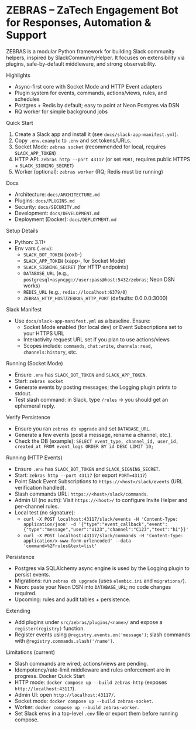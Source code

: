 # ZEBRAS – ZaTech Engagement Bot for Responses, Automation & Support

ZEBRAS is a modular Python framework for building Slack community helpers, inspired by SlackCommunityHelper. It focuses on extensibility via plugins, safe-by-default middleware, and strong observability.

Highlights
- Async-first core with Socket Mode and HTTP Event adapters
- Plugin system for events, commands, actions/views, rules, and schedules
- Postgres + Redis by default; easy to point at Neon Postgres via DSN
- RQ worker for simple background jobs

Quick Start
1. Create a Slack app and install it (see `docs/slack-app-manifest.yml`).
2. Copy `.env.example` to `.env` and set tokens/URLs.
3. Socket Mode: `zebras socket` (recommended for local, requires `SLACK_APP_TOKEN`)
4. HTTP API: `zebras http --port 43117` (or set `PORT`, requires public HTTPS + `SLACK_SIGNING_SECRET`)
5. Worker (optional): `zebras worker` (RQ; Redis must be running)

Docs
- Architecture: `docs/ARCHITECTURE.md`
- Plugins: `docs/PLUGINS.md`
- Security: `docs/SECURITY.md`
- Development: `docs/DEVELOPMENT.md`
 - Deployment (Docker): `docs/DEPLOYMENT.md`

Setup Details
- Python: 3.11+
- Env vars (`.env`):
  - `SLACK_BOT_TOKEN` (xoxb-)
  - `SLACK_APP_TOKEN` (xapp-, for Socket Mode)
  - `SLACK_SIGNING_SECRET` (for HTTP endpoints)
  - `DATABASE_URL` (e.g., `postgresql+asyncpg://user:pass@host:5432/zebras`; Neon DSN works)
  - `REDIS_URL` (e.g., `redis://localhost:6379/0`)
  - `ZEBRAS_HTTP_HOST`/`ZEBRAS_HTTP_PORT` (defaults: 0.0.0.0:3000)

Slack Manifest
- Use `docs/slack-app-manifest.yml` as a baseline. Ensure:
  - Socket Mode enabled (for local dev) or Event Subscriptions set to your HTTPS URL
  - Interactivity request URL set if you plan to use actions/views
  - Scopes include: `commands`, `chat:write`, `channels:read`, `channels:history`, etc.

Running (Socket Mode)
- Ensure `.env` has `SLACK_BOT_TOKEN` and `SLACK_APP_TOKEN`.
- Start: `zebras socket`
- Generate events by posting messages; the Logging plugin prints to stdout.
- Test slash command: in Slack, type `/rules` → you should get an ephemeral reply.

Verify Persistence
- Ensure you ran `zebras db upgrade` and set `DATABASE_URL`.
- Generate a few events (post a message, rename a channel, etc.).
- Check the DB (example): `SELECT event_type, channel_id, user_id, created_at FROM event_logs ORDER BY id DESC LIMIT 10;`

Running (HTTP Events)
- Ensure `.env` has `SLACK_BOT_TOKEN` and `SLACK_SIGNING_SECRET`.
- Start: `zebras http --port 43117` (or export `PORT=43117`)
- Point Slack Event Subscriptions to `https://<host>/slack/events` (URL verification handled).
- Slash commands URL: `https://<host>/slack/commands`.
- Admin UI (no auth): Visit `https://<host>/` to configure Invite Helper and per-channel rules.
- Local test (no signature):
  - `curl -X POST localhost:43117/slack/events -H 'Content-Type: application/json' -d '{"type":"event_callback","event":{"type":"message","user":"U123","channel":"C123","text":"hi"}}'`
  - `curl -X POST localhost:43117/slack/commands -H 'Content-Type: application/x-www-form-urlencoded' --data 'command=%2Frules&text=list'`

Persistence
- Postgres via SQLAlchemy async engine is used by the Logging plugin to persist events.
- Migrations: run `zebras db upgrade` (uses `alembic.ini` and `migrations/`).
- Neon: paste your Neon DSN into `DATABASE_URL`; no code changes required.
- Upcoming: rules and audit tables + persistence.

Extending
- Add plugins under `src/zebras/plugins/<name>/` and expose a `register(registry)` function.
- Register events using `@registry.events.on('message')`; slash commands with `@registry.commands.slash('/name')`.

Limitations (current)
- Slash commands are wired; actions/views are pending.
- Idempotency/rate-limit middleware and rules enforcement are in progress.
Docker Quick Start
- HTTP mode: `docker compose up --build zebras-http` (exposes `http://localhost:43117`).
- Admin UI: open `http://localhost:43117/`.
- Socket mode: `docker compose up --build zebras-socket`.
- Worker: `docker compose up --build zebras-worker`.
- Set Slack envs in a top-level `.env` file or export them before running compose.
